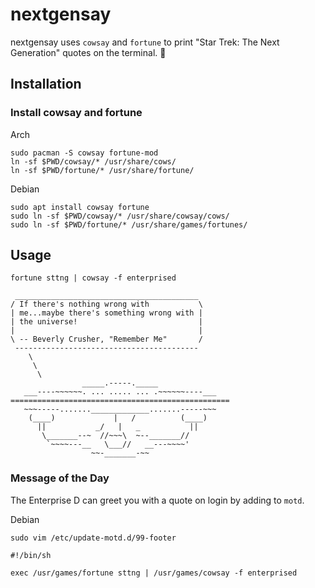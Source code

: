 # nextgensay

nextgensay uses `cowsay` and `fortune` to print "Star Trek: The Next Generation" quotes on the terminal. 🖖

## Installation

### Install cowsay and fortune
Arch
```
sudo pacman -S cowsay fortune-mod
ln -sf $PWD/cowsay/* /usr/share/cows/
ln -sf $PWD/fortune/* /usr/share/fortune/
```

Debian
```
sudo apt install cowsay fortune
sudo ln -sf $PWD/cowsay/* /usr/share/cowsay/cows/
sudo ln -sf $PWD/fortune/* /usr/share/games/fortunes/
```

## Usage
`fortune sttng | cowsay -f enterprised`

```
 _________________________________________ 
/ If there's nothing wrong with           \
| me...maybe there's something wrong with |
| the universe!                           |
|                                         |
\ -- Beverly Crusher, "Remember Me"       /
 ----------------------------------------- 
    \
     \
      \
                _____.-----._____
   ___----~~~~~~. ... ..... ... .~~~~~~----___
=================================================
   ~~~-----......._____________.......-----~~~
    (____)             |   /          (____)
      ||           _/   |   _           ||
       \_______--~  //~~~\  ~--_______//
        `~~~~---__   \___//   __---~~~~'
                  ~~-_______-~~
```

### Message of the Day
The Enterprise D can greet you with a quote on login by adding to `motd`.

Debian  

`sudo vim /etc/update-motd.d/99-footer`

```
#!/bin/sh

exec /usr/games/fortune sttng | /usr/games/cowsay -f enterprised
```


